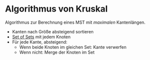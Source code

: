 # Algorithmus von Kruskal
Algorithmus zur Berechnung eines MST mit *maximalen* Kantenlängen.

- Kanten nach Größe absteigend sortieren
- [Set of Sets](./c_union.md) mit jedem Knoten
- Für jede Kante, absteigend:
    - Wenn beide Knoten im gleichen Set: Kante verwerfen
    - Wenn nicht: Merge der Knoten im Set
